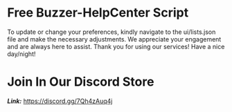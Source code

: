 # Free Buzzer-HelpCenter Script
To update or change your preferences, kindly navigate to the ui/lists.json file and make the necessary adjustments. We appreciate your engagement and are always here to assist. Thank you for using our services! Have a nice day/night!

# Join In Our Discord Store 
<em><strong>Link:</strong></em> https://discord.gg/7Qh4zAuq4j